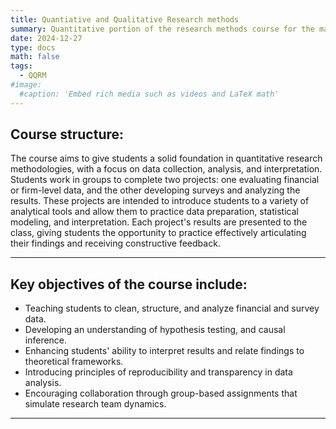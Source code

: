 ```yaml
---
title: Quantiative and Qualitative Research methods
summary: Quantitative portion of the research methods course for the master students.
date: 2024-12-27
type: docs
math: false
tags:
  - QQRM
#image:
  #caption: 'Embed rich media such as videos and LaTeX math'
---
```

## Course structure: 
The course aims to give students a solid foundation in quantitative research methodologies, with a focus on data collection, analysis, and interpretation. Students work in groups to complete two projects: one evaluating financial or firm-level data, and the other developing surveys and analyzing the results. These projects are intended to introduce students to a variety of analytical tools and allow them to practice data preparation, statistical modeling, and interpretation. Each project's results are presented to the class, giving students the opportunity to practice effectively articulating their findings and receiving constructive feedback.

--- 
## Key objectives of the course include: 

  - Teaching students to clean, structure, and analyze financial and survey data.
  - Developing an understanding of hypothesis testing, and causal inference.
  - Enhancing students' ability to interpret results and relate findings to theoretical frameworks.
  - Introducing principles of reproducibility and transparency in data analysis.
  - Encouraging collaboration through group-based assignments that simulate research team dynamics.


---
